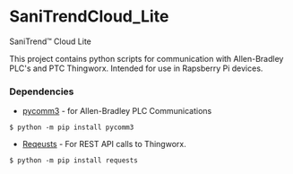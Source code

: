 # SaniTrendCloud_Lite
SaniTrend™ Cloud Lite

This project contains python scripts for communication with Allen-Bradley PLC's and PTC Thingworx. Intended for use in Rapsberry Pi devices.

### Dependencies

- [pycomm3](https://github.com/ottowayi/pycomm3) - for Allen-Bradley PLC Communications

```console
$ python -m pip install pycomm3
```


- [Reqeusts](https://github.com/psf/requests) - For REST API calls to Thingworx.

```console
$ python -m pip install requests
```